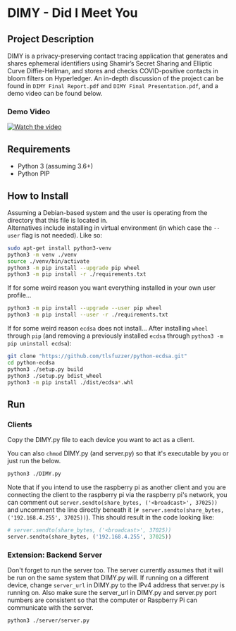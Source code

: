 # DIMY - Did I Meet You

## Project Description
DIMY is a privacy-preserving contact tracing application that generates and shares ephemeral identifiers using Shamir’s Secret Sharing and Elliptic Curve Diffie-Hellman, and stores and checks COVID-positive contacts in bloom filters on Hyperledger. An in-depth discussion of the project can be found in `DIMY Final Report.pdf` and `DIMY Final Presentation.pdf`, and a demo video can be found below.

### Demo Video
[![Watch the video](https://img.youtube.com/vi/zEjG_Cpm1y0/hqdefault.jpg)](https://www.youtube.com/embed/zEjG_Cpm1y0)

## Requirements

- Python 3 (assuming 3.6+)
- Python PIP

## How to Install

Assuming a Debian-based system and the user is operating from the directory that this file is located in.\
Alternatives include installing in virtual environment (in which case the `--user` flag is not needed). Like so:

```bash
sudo apt-get install python3-venv
python3 -m venv ./venv
source ./venv/bin/activate
python3 -m pip install --upgrade pip wheel
python3 -m pip install -r ./requirements.txt
```

If for some weird reason you want everything installed in your own user profile...

```bash
python3 -m pip install --upgrade --user pip wheel
python3 -m pip install --user -r ./requirements.txt
```

If for some weird reason `ecdsa` does not install... After installing `wheel` through `pip` (and removing a previously installed `ecdsa` through `python3 -m pip uninstall ecdsa`):

```bash
git clone "https://github.com/tlsfuzzer/python-ecdsa.git"
cd python-ecdsa
python3 ./setup.py build
python3 ./setup.py bdist_wheel
python3 -m pip install ./dist/ecdsa*.whl
```

## Run

### Clients

Copy the DIMY.py file to each device you want to act as a client.

You can also `chmod` DIMY.py (and server.py) so that it's executable by you or just run the below.

```bash
python3 ./DIMY.py
```

Note that if you intend to use the raspberry pi as another client and you are connecting the client to the raspberry pi via the raspberry pi's network, you can comment out `server.sendto(share_bytes, ('<broadcast>', 37025))` and uncomment the line directly beneath it (`# server.sendto(share_bytes, ('192.168.4.255', 37025))`). This should result in the code looking like:

```python
# server.sendto(share_bytes, ('<broadcast>', 37025))
server.sendto(share_bytes, ('192.168.4.255', 37025))
```

### Extension: Backend Server

Don't forget to run the server too. The server currently assumes that it will be run on the same system that DIMY.py will. If running on a different device, change `server_url` in DIMY.py to the IPv4 address that server.py is running on. Also make sure the server_url in DIMY.py and server.py port numbers are consistent so that the computer or Raspberry Pi can communicate with the server.

```bash
python3 ./server/server.py
```
